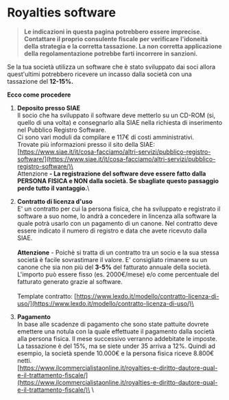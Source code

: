# Royalties software

> **Le indicazioni in questa pagina potrebbero essere imprecise. Contattare il proprio consulente fiscale per verificare l'idoneità della strategia e la corretta tassazione. La non corretta applicazione della regolamentazione potrebbe farti incorrere in sanzioni.**

Se la tua società utilizza un software che è stato sviluppato dai soci allora quest'ultimi potrebbero ricevere un incasso dalla società con una tassazione del **12-15%.**&#x20;

**Ecco come procedere**

1. **Deposito presso SIAE**\
   Il socio che ha sviluppato il software deve metterlo su un CD-ROM (si, quello di una volta) e consegnarlo alla SIAE nella richiesta di inserimento nel Pubblico Registro Software. \
   Ci sono vari moduli da compilare e 117€ di costi amministrativi. \
   Trovate più informazioni presso il sito della SIAE: \
   [https://www.siae.it/it/cosa-facciamo/altri-servizi/pubblico-registro-software/](https://www.siae.it/it/cosa-facciamo/altri-servizi/pubblico-registro-software/)\
   \
   Attenzione **- La registrazione del software deve essere fatto dalla PERSONA FISICA e NON dalla società. Se sbagliate questo passaggio perde tutto il vantaggio.**\

2. **Contratto di licenza d'uso**\
   E' un contratto per cui la persona fisica, che ha sviluppato e registrato il software a suo nome, lo andrà a concedere in lincenza alla software la quale potrà usarlo con un pagamento di un canone. Nel contratto deve essere indicato il numero di registro e data che avete ricevuto dalla SIAE. \
   \
   **Attenzione** - Poichè si tratta di un contratto tra un socio e la sua stessa società è facile sovrastimare il valore. E' consigliato rimanere su un canone che sia non più del **3-5%** del fatturato annuale della società.  L'importo può essere fisso (es. 2000€/mese) e/o come percentuale del fatturato generato grazie al software. \
   \
   Template contratto: [https://www.lexdo.it/modello/contratto-licenza-di-uso/](https://www.lexdo.it/modello/contratto-licenza-di-uso/)\

3. **Pagamento**\
   In base alle scadenze di pagamento che sono state pattuite dovrete emettere una notula con la quale effettuate il pagamento dalla società alla persona fisica. Il mese successivo verranno addebitate le imposte. \
   La tassazione è del 15%, ma se siete under 35 arriva a 12%. Quindi ad esempio, la società spende 10.000€ e la persona fisica riceve 8.800€ netti.\
   [https://www.ilcommercialistaonline.it/royalties-e-diritto-dautore-qual-e-il-trattamento-fiscale/](https://www.ilcommercialistaonline.it/royalties-e-diritto-dautore-qual-e-il-trattamento-fiscale/)\
   \




